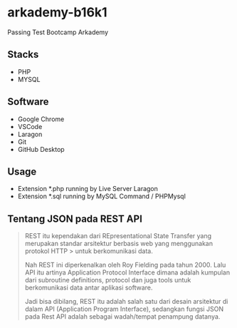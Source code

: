 # arkademy-b16k1
 Passing Test  Bootcamp Arkademy


## Stacks
 - PHP
 - MYSQL

## Software
 - Google Chrome
 - VSCode
 - Laragon
 - Git
 - GitHub Desktop

## Usage
 - Extension *.php running by Live Server Laragon
 - Extension *.sql running by MySQL Command / PHPMysql

## Tentang JSON pada REST API
> REST itu kependakan dari REpresentational State Transfer yang merupakan standar arsitektur berbasis web yang menggunakan protokol HTTP > untuk berkomunikasi data.
>
> Nah REST ini diperkenalkan oleh Roy Fielding pada tahun 2000. Lalu API itu artinya Application Protocol Interface dimana adalah
> kumpulan dari subroutine definitions, protocol dan juga tools untuk berkomunikasi data antar aplikasi software.
> 
> Jadi bisa dibilang, REST itu adalah salah satu dari desain arsitektur di dalam API (Application Program Interface), sedangkan fungsi
> JSON pada Rest API adalah sebagai wadah/tempat penampung datanya.
>
